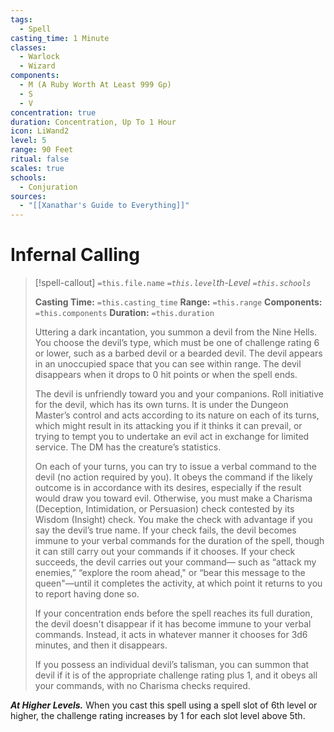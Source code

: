 ```yaml
---
tags:
  - Spell
casting_time: 1 Minute
classes:
  - Warlock
  - Wizard
components:
  - M (A Ruby Worth At Least 999 Gp)
  - S
  - V
concentration: true
duration: Concentration, Up To 1 Hour
icon: LiWand2
level: 5
range: 90 Feet
ritual: false
scales: true
schools:
  - Conjuration
sources:
  - "[[Xanathar's Guide to Everything]]"
---
```


# Infernal Calling

>[!spell-callout] `=this.file.name`
>*`=this.level`th-Level `=this.schools`*
>
>**Casting Time:** `=this.casting_time`
>**Range:** `=this.range`
>**Components:** `=this.components`
>**Duration:** `=this.duration`
>
>Uttering a dark incantation, you summon a devil from the Nine Hells. You choose the devil’s type, which must be one of challenge rating 6 or lower, such as a barbed devil or a bearded devil. The devil appears in an unoccupied space that you can see within range. The devil disappears when it drops to 0 hit points or when the spell ends.
>
>The devil is unfriendly toward you and your companions. Roll initiative for the devil, which has its own turns. It is under the Dungeon Master’s control and acts according to its nature on each of its turns, which might result in its attacking you if it thinks it can prevail, or trying to tempt you to undertake an evil act in exchange for limited service. The DM has the creature’s statistics.
>
>On each of your turns, you can try to issue a verbal command to the devil (no action required by you). It obeys the command if the likely outcome is in accordance with its desires, especially if the result would draw you toward evil. Otherwise, you must make a Charisma (Deception, Intimidation, or Persuasion) check contested by its Wisdom (Insight) check. You make the check with advantage if you say the devil’s true name. If your check fails, the devil becomes immune to your verbal commands for the duration of the spell, though it can still carry out your commands if it chooses. If your check succeeds, the devil carries out your command— such as “attack my enemies,” “explore the room ahead," or “bear this message to the queen"—until it completes the activity, at which point it returns to you to report having done so.
>
>If your concentration ends before the spell reaches its full duration, the devil doesn't disappear if it has become immune to your verbal commands. Instead, it acts in whatever manner it chooses for 3d6 minutes, and then it disappears.
>
>If you possess an individual devil’s talisman, you can summon that devil if it is of the appropriate challenge rating plus 1, and it obeys all your commands, with no Charisma checks required.
>
>
***At Higher Levels.*** When you cast this spell using a spell slot of 6th level or higher, the challenge rating increases by 1 for each slot level above 5th.
